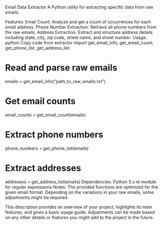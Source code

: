 Email Data Extractor
A Python utility for extracting specific data from raw emails.

Features:
Email Count: Analyze and get a count of occurrences for each email address.
Phone Number Extraction: Retrieve all phone numbers from the raw emails.
Address Extraction: Extract and structure address details including state, city, zip code, street name, and street number.
Usage:
python
Copy code
from extractor import get_email_info, get_email_count, get_phone_list, get_address_list

# Read and parse raw emails
emails = get_email_info("path_to_raw_emails.txt")

# Get email counts
email_counts = get_email_count(emails)

# Extract phone numbers
phone_numbers = get_phone_list(emails)

# Extract addresses
addresses = get_address_list(emails)
Dependencies:
Python 3.x
re module for regular expressions
Notes:
The provided functions are optimized for the given email format. Depending on the variations in your raw emails, some adjustments might be required.

This description provides an overview of your project, highlights its main features, and gives a basic usage guide. Adjustments can be made based on any other details or features you might add to the project in the future.

